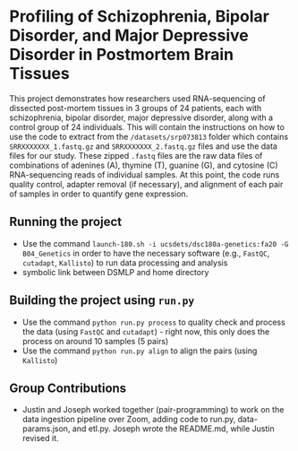 # Profiling of Schizophrenia, Bipolar Disorder, and Major Depressive Disorder in Postmortem Brain Tissues

This project demonstrates how researchers used RNA-sequencing of dissected post-mortem tissues in 3 groups of 24 patients, each with schizophrenia, bipolar disorder, major depressive disorder, along with a control group of 24 individuals. This will contain the instructions on how to use the code to extract from the `/datasets/srp073813` folder which contains `SRRXXXXXXX_1.fastq.gz` and `SRRXXXXXXX_2.fastq.gz` files and use the data files for our study. These zipped `.fastq` files are the raw data files of combinations of adenines (A), thymine (T), guanine (G), and cytosine (C) RNA-sequencing reads of individual samples. At this point, the code runs quality control, adapter removal (if necessary), and alignment of each pair of samples in order to quantify gene expression.

## Running the project
* Use the command `launch-180.sh -i ucsdets/dsc180a-genetics:fa20 -G B04_Genetics` in order to have the necessary software (e.g., `FastQC`, `cutadapt`, `Kallisto`) to run data processing and analysis
* symbolic link between DSMLP and home directory

## Building the project using `run.py`
* Use the command `python run.py process` to quality check and process the data (using `FastQC` and `cutadapt`) - right now, this only does the process on around 10 samples (5 pairs)
* Use the command `python run.py align` to align the pairs (using `Kallisto`)

## Group Contributions
* Justin and Joseph worked together (pair-programming) to work on the data ingestion pipeline over Zoom, adding code to run.py, data-params.json, and etl.py. Joseph wrote the README.md, while Justin revised it. 
